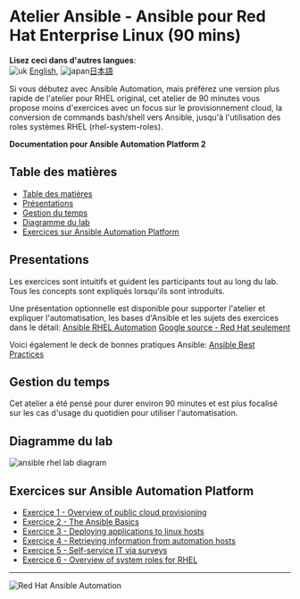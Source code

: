 # Atelier Ansible - Ansible pour Red Hat Enterprise Linux (90 mins)

**Lisez ceci dans d'autres langues**:
<br>![uk](../../images/uk.png) [English](README.md),  ![japan](../../images/japan.png)[日本語](README.ja.md)
<br>

Si vous débutez avec Ansible Automation, mais préférez une version plus rapide de l'atelier pour RHEL original, cet atelier de 90 minutes vous propose moins d'exercices avec un focus sur le provisionnement cloud, la conversion de commands bash/shell vers Ansible, jusqu'à l'utilisation des roles systèmes RHEL (rhel-system-roles).

**Documentation pour Ansible Automation Platform 2**

## Table des matières

* [Table des matières](#table-des-matières)
* [Présentations](#presentations)
* [Gestion du temps](#gestion-du-temps)
* [Diagramme du lab](#diagramme-du-lab)
* [Exercices sur Ansible Automation Platform](#exercices-sur-ansible-automation-platform)

## Presentations

Les exercices sont intuitifs et guident les participants tout au long du lab. Tous les concepts sont expliqués lorsqu'ils sont introduits.

Une présentation optionnelle est disponible pour supporter l'atelier et expliquer l'automatisation, les bases d'Ansible et les sujets des exercices dans le détail:
[Ansible RHEL Automation](../../decks/ansible_rhel_90.pdf)
[Google source - Red Hat seulement](https://docs.google.com/presentation/d/143JtFwmz469ucKNbB4L5T-PtKfurjpcOmCICzSbwm3Y/edit?usp=sharing)

Voici également le deck de bonnes pratiques Ansible:
[Ansible Best Practices](../../decks/ansible_best_practices.pdf)

## Gestion du temps

Cet atelier a été pensé pour durer environ 90 minutes et est plus focalisé sur les cas d'usage du quotidien pour utiliser l'automatisation.

## Diagramme du lab

![ansible rhel lab diagram](../../images/rhel_lab_diagram.png)

## Exercices sur Ansible Automation Platform

 - [Exercice 1 - Overview of public cloud provisioning](1-setup/README.fr.md)
 - [Exercice 2 - The Ansible Basics](2-thebasics/README.fr.md)
 - [Exercice 3 - Deploying applications to linux hosts](3-playbook/README.fr.md)
 - [Exercice 4 - Retrieving information from automation hosts](4-variables/README.fr.md)
 - [Exercice 5 - Self-service IT via surveys](5-surveys/README.fr.md)
 - [Exercice 6 - Overview of system roles for RHEL](6-system-roles/README.fr.md)

---
![Red Hat Ansible Automation](../../images/rh-ansible-automation-platform.png)
